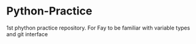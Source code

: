 # Python-Practice
1st phython practice repository. For Fay to be familiar with variable types and git interface
